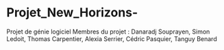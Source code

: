# Projet_New_Horizons-
Projet de génie logiciel
Membres du projet : Danaradj Souprayen, Simon Ledoit, Thomas Carpentier, Alexia Serrier, Cédric Pasquier, Tanguy Benard
